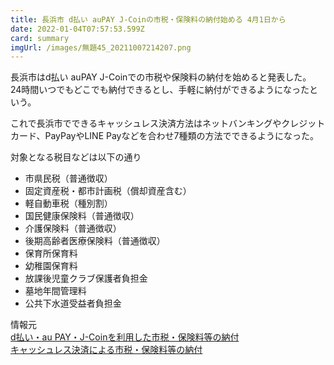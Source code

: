 ```yaml
---
title: 長浜市 d払い auPAY J-Coinの市税・保険料の納付始める 4月1日から
date: 2022-01-04T07:57:53.599Z
card: summary
imgUrl: /images/無題45_20211007214207.png
---
```

長浜市はd払い auPAY J-Coinでの市税や保険料の納付を始めると発表した。  
24時間いつでもどこでも納付できるとし、手軽に納付ができるようになったという。

これで長浜市でできるキャッシュレス決済方法はネットバンキングやクレジットカード、PayPayやLINE Payなどを合わせ7種類の方法でできるようになった。

対象となる税目などは以下の通り

- 市県民税（普通徴収）
- 固定資産税・都市計画税（償却資産含む）
- 軽自動車税（種別割）
- 国民健康保険料（普通徴収）
- 介護保険料（普通徴収）
- 後期高齢者医療保険料（普通徴収）
- 保育所保育料
- 幼稚園保育料
- 放課後児童クラブ保護者負担金
- 墓地年間管理料
- 公共下水道受益者負担金

情報元  
[d払い・au PAY・J-Coinを利用した市税・保険料等の納付](https://www.city.nagahama.lg.jp/0000010830.html)  
[キャッシュレス決済による市税・保険料等の納付](https://www.city.nagahama.lg.jp/0000009435.html)